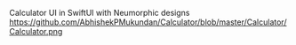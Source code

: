 Calculator UI in SwiftUI with Neumorphic designs 
https://github.com/AbhishekPMukundan/Calculator/blob/master/Calculator/Calculator.png
